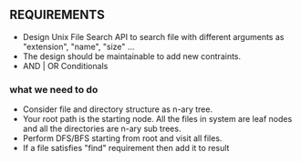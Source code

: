 ## REQUIREMENTS
- Design Unix File Search API to search file with different arguments as "extension", "name", "size" ...
- The design should be maintainable to add new contraints.
- AND | OR Conditionals

### what we need to do
- Consider file and directory structure as n-ary tree.
- Your root path is the starting node. All the files in system are leaf nodes and all the directories are n-ary sub trees.
- Perform DFS/BFS starting from root and visit all files.
- If a file satisfies "find" requirement then add it to result
